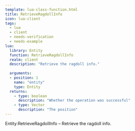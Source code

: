 ```yaml
---
template: lua-class-function.html
title: RetrieveRagdollInfo
icon: lua-client
tags:
  - lua
  - client
  - needs-verification
  - needs-example
lua:
  library: Entity
  function: RetrieveRagdollInfo
  realm: client
  description: "Retrieve the ragdoll info."
  
  arguments:
  - position: 1
    name: "entity"
    type: Entity
  returns:
    - type: boolean
      description: "Whether the operation was successful"
    - type: Vector
      description: "The position"
---
```


<div class="lua__search__keywords">
Entity:RetrieveRagdollInfo &#x2013; Retrieve the ragdoll info.
</div>
